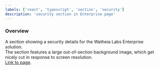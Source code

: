 ```yaml
---
labels: ['react', 'typescript', 'section', 'security']
description: 'security section in Enterprise page'
---
```


### Overview

A section showing a security details for the Watheia Labs Enterprise solution.  
The section features a large out-of-section background image, which get nicely cut in response to screen resolution.  
[Link to page](https://bit.cloud/enterprise).
